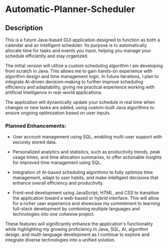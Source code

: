 # Automatic-Planner-Scheduler
## Description
This is a future Java-based GUI application designed to function as both a calendar and an intelligent scheduler. Its purpose is to automatically allocate time for tasks and events you input, helping you manage your schedule efficiently and stay organized.

The initial version will utilize a custom scheduling algorithm I am developing from scratch in Java. This allows me to gain hands-on experience with algorithm design and time management logic. In future iterations, I plan to integrate AI-driven decision-making to further improve scheduling efficiency and adaptability, giving me practical experience working with artificial intelligence in real-world applications.

The application will dynamically update your schedule in real time when changes or new tasks are added, using custom-built Java algorithms to ensure ongoing optimization based on user inputs.

### Planned Enhancements:
- User account management using SQL, enabling multi-user support with securely stored data.

- Personalized analytics and statistics, such as productivity trends, peak usage times, and time allocation summaries, to offer actionable insights for improved time management using SQL.

- Integration of AI-based scheduling algorithms to fully optimize time management, adapt to user habits, and make intelligent decisions that enhance overall efficiency and productivity.

- Front-end development using JavaScript, HTML, and CSS to transition the application toward a web-based or hybrid interface. This will allow for a richer user experience and showcase my commitment to learning full-stack development by combining multiple languages and technologies into one cohesive project.

These features will significantly enhance the application's functionality while highlighting my growing proficiency in Java, SQL, AI, algorithm design, and multi-language development as I continue to explore and integrate diverse technologies into a unified solution.


